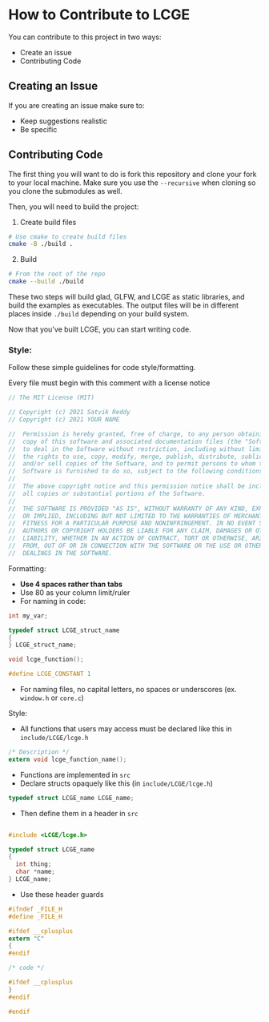# How to Contribute to LCGE

You can contribute to this project in two ways:

  - Create an issue
  - Contributing Code

## Creating an Issue

If you are creating an issue make sure to:

  - Keep suggestions realistic
  - Be specific

## Contributing Code

The first thing you will want to do is fork this repository and clone your fork to your local machine.
Make sure you use the `--recursive` when cloning so you clone the submodules as well.

Then, you will need to build the project:

1. Create build files

```sh
# Use cmake to create build files
cmake -B ./build .
```

2. Build
```sh
# From the root of the repo
cmake --build ./build
```

These two steps will build glad, GLFW, and LCGE as static libraries, and build the examples as executables.
The output files will be in different places inside `./build` depending on your build system.

Now that you've built LCGE, you can start writing code.

### Style:

Follow these simple guidelines for code style/formatting.

Every file must begin with this comment with a license notice

```c
// The MIT License (MIT)

// Copyright (c) 2021 Satvik Reddy
// Copyright (c) 2021 YOUR NAME

//  Permission is hereby granted, free of charge, to any person obtaining a
//  copy of this software and associated documentation files (the "Software"),
//  to deal in the Software without restriction, including without limitation
//  the rights to use, copy, modify, merge, publish, distribute, sublicense,
//  and/or sell copies of the Software, and to permit persons to whom the
//  Software is furnished to do so, subject to the following conditions:
//
//  The above copyright notice and this permission notice shall be included in
//  all copies or substantial portions of the Software.
//
//  THE SOFTWARE IS PROVIDED "AS IS", WITHOUT WARRANTY OF ANY KIND, EXPRESS
//  OR IMPLIED, INCLUDING BUT NOT LIMITED TO THE WARRANTIES OF MERCHANTABILITY,
//  FITNESS FOR A PARTICULAR PURPOSE AND NONINFRINGEMENT. IN NO EVENT SHALL THE
//  AUTHORS OR COPYRIGHT HOLDERS BE LIABLE FOR ANY CLAIM, DAMAGES OR OTHER
//  LIABILITY, WHETHER IN AN ACTION OF CONTRACT, TORT OR OTHERWISE, ARISING
//  FROM, OUT OF OR IN CONNECTION WITH THE SOFTWARE OR THE USE OR OTHER
//  DEALINGS IN THE SOFTWARE.
```

Formatting:

  - **Use 4 spaces rather than tabs**
  - Use 80 as your column limit/ruler
  - For naming in code:

  ```c
  int my_var;

  typedef struct LCGE_struct_name
  {
  } LCGE_struct_name;

  void lcge_function();

  #define LCGE_CONSTANT 1
  ```

  - For naming files, no capital letters, no spaces or underscores (ex. `window.h` or `core.c`)

Style:

  - All functions that users may access must be declared like this in `include/LCGE/lcge.h`

  ```c
  /* Description */
  extern void lcge_function_name();
  ```

  - Functions are implemented in `src`
  - Declare structs opaquely like this (in `include/LCGE/lcge.h`)

  ```c
  typedef struct LCGE_name LCGE_name;
  ```

  - Then define them in a header in `src`

  ```c

  #include <LCGE/lcge.h>

  typedef struct LCGE_name
  {
    int thing;
    char *name;
  } LCGE_name;
  ```

  - Use these header guards

  ```c
  #ifndef _FILE_H
  #define _FILE_H

  #ifdef __cplusplus
  extern "C"
  {
  #endif

  /* code */

  #ifdef __cplusplus
  }
  #endif

  #endif
  ```
